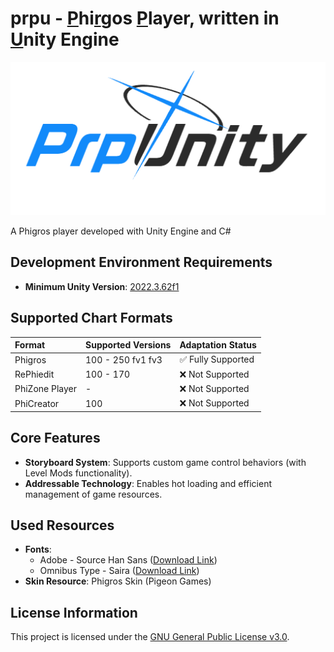 # prpu - <ins>P</ins>hi<ins>r</ins>gos <ins>P</ins>layer, written in <ins>U</ins>nity Engine  

![prpu Logo](https://github.com/PigeonB1587/prpu/blob/main/PrpUnity_ba-style@logo.bluearchive.cc.png?raw=true)  

A Phigros player developed with Unity Engine and C#  


## Development Environment Requirements  
- **Minimum Unity Version**: [2022.3.62f1](https://unity.cn/release-notes/lts/2021/2022.3.62f1)  


## Supported Chart Formats  

| Format          | Supported Versions       | Adaptation Status |
| :-------------- | :----------------------- | :--------------- |
| Phigros          | 100 - 250 fv1 fv3        | ✅ Fully Supported |
| RePhiedit        | 100 - 170                | ❌ Not Supported  |
| PhiZone Player   | -                        | ❌ Not Supported  |
| PhiCreator       | 100                      | ❌ Not Supported  |  


## Core Features  
- **Storyboard System**: Supports custom game control behaviors (with Level Mods functionality).  
- **Addressable Technology**: Enables hot loading and efficient management of game resources.  


## Used Resources  
- **Fonts**:  
  - Adobe - Source Han Sans ([Download Link](https://github.com/adobe-fonts/source-han-sans))  
  - Omnibus Type - Saira ([Download Link](https://github.com/Omnibus-Type/Saira))  
- **Skin Resource**: Phigros Skin (Pigeon Games)  


## License Information  
This project is licensed under the [GNU General Public License v3.0](LICENSE).